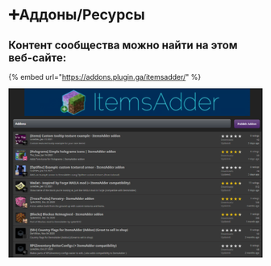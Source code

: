 # ➕Аддоны/Ресурсы

## Контент сообщества можно найти на этом веб-сайте:

{% embed url="https://addons.plugin.ga/itemsadder/" %}

![](.gitbook/assets/image%20%2830%29.png)


